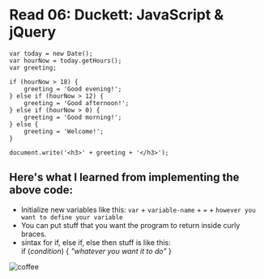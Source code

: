 # Read 06: Duckett: JavaScript & jQuery

    var today = new Date();
    var hourNow = today.getHours();
    var greeting;
    
    if (hourNow > 18) {
        greeting = 'Good evening!';
    } else if (hourNow > 12) {
        greeting = 'Good afternoon!';
    } else if (hourNow > 0) {
        greeting = 'Good morning!';
    } else {
        greeting = 'Welcome!';
    }
    
    document.write('<h3>' + greeting + '</h3>');
 
 ## Here's what I learned from implementing the above code:
 
 - Initialize new variables like this: `var` + `variable-name` + `=` + `however you want to define your variable`
 - You can put stuff that you want the program to return inside curly braces.
 - sintax for if, else if, else then stuff is like this:  
     if (*condition*) {
     *"whatever you want it to do"*
     }
     
![coffee](https://www.incimages.com/uploaded_files/image/970x450/getty_938993594_398960.jpg)
